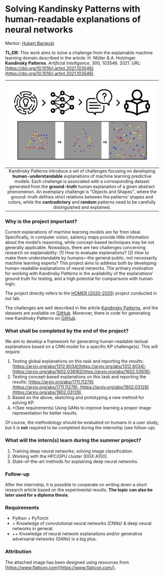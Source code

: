 # Solving Kandinsky Patterns with human-readable explanations of neural networks

Mentor: [Hubert Baniecki](http://hbaniecki.com)

**TL;DR**: This work aims to solve a challenge from the explainable machine learning domain described in the article: H. Müller & A. Holzinger. **Kandinsky Patterns**. *Artificial Intelligence*, 300, 103546. 2021. URL: [https://doi.org/10.1016/j.artint.2021.103546](https://doi.org/10.1016/j.artint.2021.103546).

| ![](images/kandinsky-patterns-ga.png) |
|:--:|
| Kandinsky Patterns introduce a set of challenges focusing on developing **human-understandable** explanations of machine learning predictive models. Each challenge is associated with a corresponding dataset generated from the **ground-truth** human explanation of a given abstract phenomenon. An exemplary challenge is “Objects and Shapes”, where the ground-truth defines strict relations between the patterns’ shapes and colors, while the **contradictory** and **random** patterns need to be carefully distinguished and explained. |

### Why is the project important?

Current explanations of machine learning models are far from ideal. Specifically, in computer vision, saliency maps provide little information about the model’s reasoning, while concept-based techniques may be not generally applicable. Nowadays, there are two challenges concerning research on explainability: (1) How to evaluate explanations? (2) How to make them understandable by humans—the general public, not necessarily machine learning experts? This project aims to address both by developing human-readable explanations of neural networks. The primary motivation for working with Kandinsky Patterns is the availability of the explanations’ ground truth for testing, and a high potential for comparisons with human logic. 

The project directly refers to the [HOMER (2020-2025)](https://www.mi2.ai/research-grants.html#homer-2020-2025) project conducted in our lab.

The challenges are well described in the article [Kandinsky Patterns](https://www.sciencedirect.com/science/article/pii/S0004370221000977), and the datasets are available on [GitHub](https://github.com/human-centered-ai-lab/dat-kandinsky-patterns). Moreover, there is code for generating new Kandinsky Patterns on [GitHub](https://github.com/human-centered-ai-lab/app-kandinsky-pattern-generator). 

### What shall be completed by the end of the project?

We aim to develop a framework for generating human-readable textual explanations based on a CNN model for a specific KP challenge(s). This will require:

1. Testing global explanations on this task and reporting the results: 
[https://arxiv.org/abs/1312.6034](https://arxiv.org/abs/1312.6034); [https://arxiv.org/abs/1602.03616](https://arxiv.org/abs/1602.03616).
2. Testing concept-based explanations on this task and reporting the results: [https://arxiv.org/abs/1711.11279](https://arxiv.org/abs/1711.11279); [https://arxiv.org/abs/1902.03129](https://arxiv.org/abs/1902.03129).
3. Based on the above, sketching and prototyping a new method for solving KP.
4. *(See requirements) Using GANs to improve learning a proper image representation for better results.

Of course, the methodology should be evaluated on humans in a user study, but it is **not** required to be completed during the internship (see follow-up). 

### What will the intern(s) learn during the summer project?

1. Training deep neural networks; solving image classification.
2. Working with the HPC/GPU cluster (DGX A100).
3. State-of-the-art methods for explaining deep neural networks.

### Follow-up

After the internship, it is possible to cooperate on writing down a short research article based on the experimental results. **The topic can also be later used for a diploma thesis**.

### Requirements

- Python + PyTorch 
- \+ Knowledge of convolutional neural networks (CNNs) & deep neural networks in general.
- \++ Knowledge of neural network explanations and/or generative adversarial networks (GANs) is a big plus.


### Attribution
The attached image has been designed using resources from [https://www.flaticon.com](https://www.flaticon.com/).